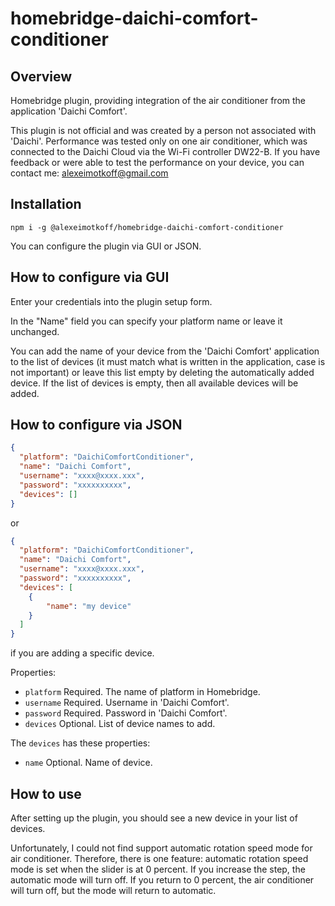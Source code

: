 # homebridge-daichi-comfort-conditioner

## Overview

Homebridge plugin, providing integration of the air conditioner from the application 'Daichi Comfort'.

This plugin is not official and was created by a person not associated with 'Daichi'. Performance was tested only on one air conditioner, which was connected to the Daichi Cloud via the Wi-Fi controller DW22-B. If you have feedback or were able to test the performance on your device, you can contact me: alexeimotkoff@gmail.com

## Installation

```
npm i -g @alexeimotkoff/homebridge-daichi-comfort-conditioner
```

You can configure the plugin via GUI or JSON.

## How to configure via GUI

Enter your credentials into the plugin setup form.

In the "Name" field you can specify your platform name or leave it unchanged.

You can add the name of your device from the 'Daichi Comfort' application to the list of devices (it must match what is written in the application, case is not important) or leave this list empty by deleting the automatically added device. If the list of devices is empty, then all available devices will be added.

## How to configure via JSON

```json
{
  "platform": "DaichiComfortConditioner",
  "name": "Daichi Comfort",
  "username": "xxxx@xxxx.xxx",
  "password": "xxxxxxxxxx",
  "devices": []
}
```
or

```json
{
  "platform": "DaichiComfortConditioner",
  "name": "Daichi Comfort",
  "username": "xxxx@xxxx.xxx",
  "password": "xxxxxxxxxx",
  "devices": [
    {
        "name": "my device"
    }
  ]
}
```

if you are adding a specific device.

Properties:

- `platform` Required. The name of platform in Homebridge.
- `username` Required. Username in 'Daichi Comfort'.
- `password` Required. Password in 'Daichi Comfort'.
- `devices` Optional. List of device names to add.

The `devices` has these properties:

- `name` Optional. Name of device.

## How to use

After setting up the plugin, you should see a new device in your list of devices.

Unfortunately, I could not find support automatic rotation speed mode for air conditioner. Therefore, there is one feature: automatic rotation speed mode is set when the slider is at 0 percent. If you increase the step, the automatic mode will turn off. If you return to 0 percent, the air conditioner will turn off, but the mode will return to automatic.